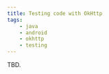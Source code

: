 ```yaml
---
title: Testing code with OkHttp
tags:
    - java
    - android
    - okhttp
    - testing
---
```


TBD.
